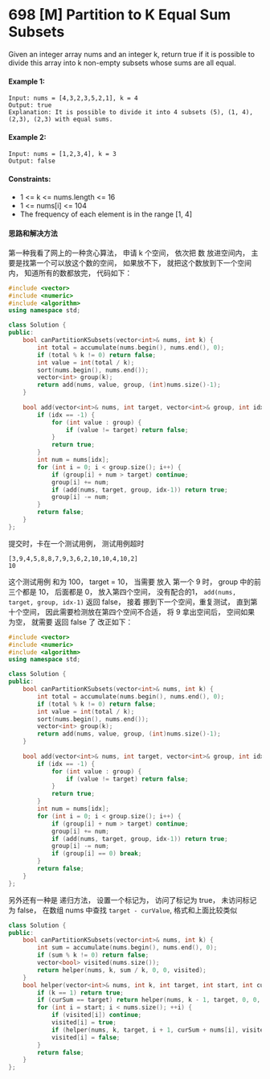 # 698 [M] Partition to K Equal Sum Subsets
Given an integer array nums and an integer k, return true if it is possible to divide this array into k non-empty subsets whose sums are all equal.

#### Example 1:
```
Input: nums = [4,3,2,3,5,2,1], k = 4
Output: true
Explanation: It is possible to divide it into 4 subsets (5), (1, 4), (2,3), (2,3) with equal sums.
```
#### Example 2:
```
Input: nums = [1,2,3,4], k = 3
Output: false
```
#### Constraints:
+ 1 <= k <= nums.length <= 16
+ 1 <= nums[i] <= 104
+ The frequency of each element is in the range [1, 4]

#### 思路和解决方法
第一种我看了网上的一种贪心算法， 申请 k 个空间， 依次把 数 放进空间内， 主要是找第一个可以放这个数的空间， 如果放不下， 就把这个数放到下一个空间内， 知道所有的数都放完， 代码如下：
```cpp
#include <vector>
#include <numeric>
#include <algorithm>
using namespace std;

class Solution {
public:
    bool canPartitionKSubsets(vector<int>& nums, int k) {
        int total = accumulate(nums.begin(), nums.end(), 0);
        if (total % k != 0) return false;
        int value = int(total / k);
        sort(nums.begin(), nums.end());
        vector<int> group(k);
        return add(nums, value, group, (int)nums.size()-1);
    }
    
    bool add(vector<int>& nums, int target, vector<int>& group, int idx) {
        if (idx == -1) {
            for (int value : group) {
                if (value != target) return false;
            }
            return true;
        }
        int num = nums[idx];
        for (int i = 0; i < group.size(); i++) {
            if (group[i] + num > target) continue;
            group[i] += num;
            if (add(nums, target, group, idx-1)) return true;
            group[i] -= num;
        }
        return false;
    }
};
```

提交时，卡在一个测试用例， 测试用例超时
```
[3,9,4,5,8,8,7,9,3,6,2,10,10,4,10,2]
10
```
这个测试用例 和为 100， target = 10， 当需要 放入 第一个 9 时， group 中的前三个都是 10， 后面都是 0， 放入第四个空间， 没有配合的1， `add(nums, target, group, idx-1)` 返回 false， 接着 挪到下一个空间，重复测试， 直到第十个空间， 因此需要检测放在第四个空间不合适， 将 9 拿出空间后， 空间如果为空， 就需要 返回 false 了
改正如下：
```cpp
#include <vector>
#include <numeric>
#include <algorithm>
using namespace std;

class Solution {
public:
    bool canPartitionKSubsets(vector<int>& nums, int k) {
        int total = accumulate(nums.begin(), nums.end(), 0);
        if (total % k != 0) return false;
        int value = int(total / k);
        sort(nums.begin(), nums.end());
        vector<int> group(k);
        return add(nums, value, group, (int)nums.size()-1);
    }
    
    bool add(vector<int>& nums, int target, vector<int>& group, int idx) {
        if (idx == -1) {
            for (int value : group) {
                if (value != target) return false;
            }
            return true;
        }
        int num = nums[idx];
        for (int i = 0; i < group.size(); i++) {
            if (group[i] + num > target) continue;
            group[i] += num;
            if (add(nums, target, group, idx-1)) return true;
            group[i] -= num;
            if (group[i] == 0) break;
        }
        return false;
    }
};
```

另外还有一种是 递归方法， 设置一个标记为， 访问了标记为 true， 未访问标记为 false， 在数组 nums 中查找 `target - curValue`, 格式和上面比较类似

```cpp
class Solution {
public:
    bool canPartitionKSubsets(vector<int>& nums, int k) {
        int sum = accumulate(nums.begin(), nums.end(), 0);
        if (sum % k != 0) return false;
        vector<bool> visited(nums.size());
        return helper(nums, k, sum / k, 0, 0, visited);
    }
    bool helper(vector<int>& nums, int k, int target, int start, int curSum, vector<bool>& visited) {
        if (k == 1) return true;
        if (curSum == target) return helper(nums, k - 1, target, 0, 0, visited);
        for (int i = start; i < nums.size(); ++i) {
            if (visited[i]) continue;
            visited[i] = true;
            if (helper(nums, k, target, i + 1, curSum + nums[i], visited)) return true;
            visited[i] = false;
        }
        return false;
    }
};
```
